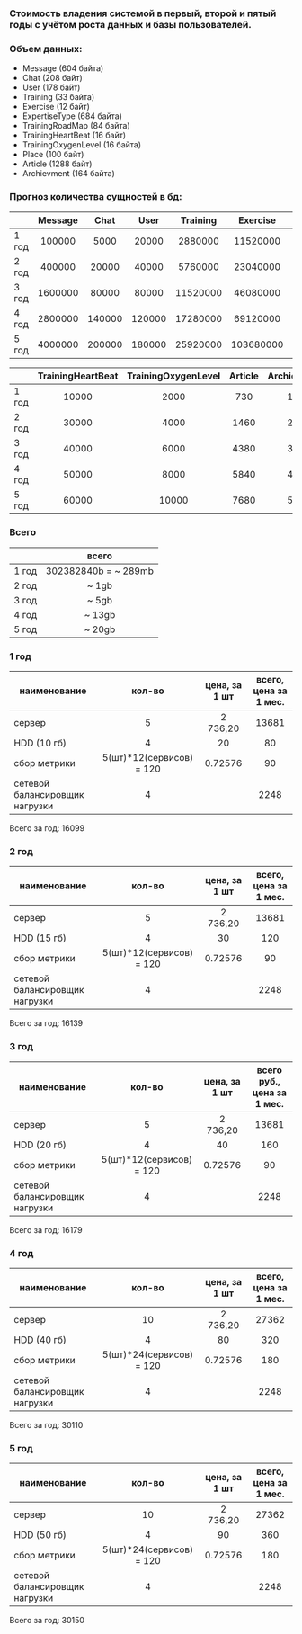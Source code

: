 ### Cтоимость владения системой в первый, второй и пятый годы с учётом роста данных и базы пользователей.

### Объем данных:

- Message (604 байта)
- Chat (208 байт)
- User (178 байт)
- Training (33 байта)
- Exercise (12 байт)
- ExpertiseType (684 байта)
- TrainingRoadMap (84 байта)
- TrainingHeartBeat (16 байт)
- TrainingOxygenLevel (16 байта)
- Place (100 байт)
- Article (1288 байт)
- Archievment (164 байта)

### Прогноз количества сущностей в бд:

|      | Message |  Chat  |  User  | Training | Exercise  | ExpertiseType | TrainingRoadMap |
|------|:-------:|:------:|:------:|:--------:|:---------:|:-------------:|:---------------:|
| 1 год | 100000  | 5000   | 20000  | 2880000  | 11520000  |      50       |      30000      | 
| 2 год | 400000  | 20000  | 40000  | 5760000  | 23040000  |      50       |      50000      | 
| 3 год | 1600000 | 80000  | 80000  | 11520000 | 46080000  |      50       |     100000      | 
| 4 год | 2800000 | 140000 | 120000 | 17280000 | 69120000  |      50       |     140000      | 
| 5 год | 4000000 | 200000 | 180000 | 25920000 | 103680000 |      50       |     210000      | 

|      | TrainingHeartBeat | TrainingOxygenLevel | Article    | Archievment | Place |
|------|:-----------------:|:-------------------:|:----------:|:-----------:|:-----:|
| 1 год |       10000       |        2000         |    730    |     100     | 4000  |
| 2 год |       30000       |        4000         |    1460   |     200     | 8000  |
| 3 год |       40000       |        6000         |    4380   |     300     | 16000 |
| 4 год |       50000       |        8000         |    5840   |     400     | 24000 |
| 5 год |       60000       |        10000        |    7680   |     500     | 32000 |

### Всего

|      |        всего         |
|------|:--------------------:|
| 1 год | 302382840b = ~ 289mb |
| 2 год |        ~ 1gb         |
| 3 год |        ~ 5gb         |
| 4 год |        ~ 13gb        |
| 5 год |        ~ 20gb        |

### 1 год

| наименование                   |          кол-во          | цена, за 1 шт |   всего, цена за 1 мес.   |
|--------------------------------|:------------------------:|:-------------:|:-------------------------:|
| сервер                         |            5             |   2 736,20    |           13681           |
| HDD (10 гб)                    |            4             |      20       |            80             |
| сбор метрики                   | 5(шт)*12(сервисов) = 120 |    0.72576    |            90             |
| сетевой балансировщик нагрузки |            4             |               |           2248            |

Всего за год: 16099

### 2 год

| наименование                   |          кол-во          | цена, за 1 шт |   всего, цена за 1 мес.   |
|--------------------------------|:------------------------:|:-------------:|:-------------------------:|
| сервер                         |            5             |   2 736,20    |           13681           |
| HDD (15 гб)                    |           4              |     30        |            120            |
| сбор метрики                   | 5(шт)*12(сервисов) = 120 |    0.72576    |            90             |
| сетевой балансировщик нагрузки |            4             |               |           2248            |

Всего за год: 16139

### 3 год

| наименование                   |          кол-во          |   цена, за 1 шт   | всего руб., цена за 1 мес. |
|--------------------------------|:------------------------:|:-----------------:|:--------------------------:|
| сервер                         |            5             |     2 736,20      |           13681            |
| HDD (20 гб)                    |            4             |        40         |            160             |
| сбор метрики                   | 5(шт)*12(сервисов) = 120 |      0.72576      |             90             |
| сетевой балансировщик нагрузки |            4             |                   |            2248            |

Всего за год: 16179

### 4 год

| наименование                   |          кол-во          | цена, за 1 шт |   всего, цена за 1 мес.   |
|--------------------------------|:------------------------:|:------------------:|:-------------------------:|
| сервер                         |            10            |      2 736,20      |           27362           |
| HDD (40 гб)                    |            4             |         80         |            320            |
| сбор метрики                   | 5(шт)*24(сервисов) = 120 |      0.72576       |            180            |
| сетевой балансировщик нагрузки |            4             |                    |           2248            |

Всего за год: 30110

### 5 год

| наименование                   |          кол-во          | цена, за 1 шт |   всего, цена за 1 мес.   |
|--------------------------------|:------------------------:|:------------------:|:-------------------------:|
| сервер                         |            10            |      2 736,20      |           27362           |
| HDD (50 гб)                    |            4             |         90         |            360            |
| сбор метрики                   | 5(шт)*24(сервисов) = 120 |      0.72576       |            180            |
| сетевой балансировщик нагрузки |            4             |                    |           2248            |

Всего за год: 30150
